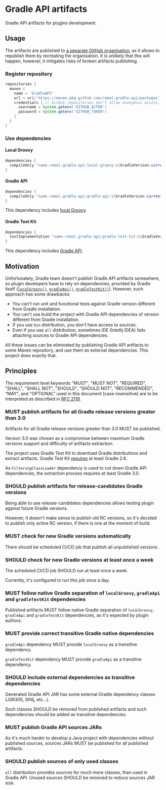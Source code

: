 # Gradle API artifacts

Gradle API artifacts for plugins development.

## Usage

The artifacts are published to [a separate GitHub organisation](https://github.com/orgs/remal-gradle-api/packages), as it allows to republish them by recreating the organisation. It is unlikely that this will happen, however, it mitigates risks of broken artifacts publishing.

### Register repository

```groovy
repositories {
  maven {
    name = 'GradleAPI'
    url = uri('https://maven.pkg.github.com/remal-gradle-api/packages')
    credentials { // GitHub repositories don't allow anonymous access, that's why you have to use some credentials
      username = System.getenv('GITHUB_ACTOR')
      password = System.getenv('GITHUB_TOKEN')
    }
  }
}
```

### Use dependencies

#### Local Groovy

```groovy
dependencies {
  compileOnly "name.remal.gradle-api:local-groovy:${GradleVersion.current().version}"
}
```

#### Gradle API

```groovy
dependencies {
  compileOnly "name.remal.gradle-api:gradle-api:${GradleVersion.current().version}"
}
```

This dependency includes [local Groovy](#local-groovy).

#### Gradle Test Kit

```groovy
dependencies {
  testImplementation "name.remal.gradle-api:gradle-test-kit:${GradleVersion.current().version}"
}
```

This dependency includes [Gradle API](#gradle-api).

## Motivation

Unfortunately, Gradle team doesn't publish Gradle API artifacts somewhere, so plugin developers have to rely on dependencies, provided by Gradle itself ([`localGroovy()`](https://docs.gradle.org/current/javadoc/org/gradle/api/artifacts/dsl/DependencyHandler.html#localGroovy--), [`gradleApi()`](https://docs.gradle.org/current/javadoc/org/gradle/api/artifacts/dsl/DependencyHandler.html#gradleApi--), [`gradleTestKit()`](https://docs.gradle.org/current/javadoc/org/gradle/api/artifacts/dsl/DependencyHandler.html#gradleTestKit--)). However, such approach has some drawbacks:

* You can't run unit and functional tests against Gradle version different from Gradle installation.
* You can't use build the project with Gradle API dependencies of version different from Gradle installation.
* If you use `bin` distribution, you don't have access to sources.
* Even if you use `all` distribution, sometimes IDE (Intellij IDEA) fails attaching sources to Gradle API dependencies.

All these issues can be eliminated by publishing Gradle API artifacts to some Maven repository, and use them as external dependencies. This project does exactly that.

## Principles

The requirement level keywords "MUST", "MUST NOT", "REQUIRED", "SHALL", "SHALL NOT", "SHOULD", "SHOULD NOT", "RECOMMENDED", "MAY", and "OPTIONAL" used in this document (case insensitive) are to be interpreted as described in [RFC 2119](https://www.ietf.org/rfc/rfc2119.txt).

### MUST publish artifacts for all Gradle release versions greater than 3.0

Artifacts for all Gradle release versions greater than 3.0 MUST be published.

Version 3.0 was chosen as a compromise between maximum Gradle versions support and difficulty of artifacts extraction.

The project uses Gradle Test Kit to download Gradle distributions and extract artifacts. Gradle Test Kit [requires](https://docs.gradle.org/current/userguide/third_party_integration.html#sec:embedding_compatibility) at least Gradle 2.6.

As `FilteringClassLoader` dependency is used to cut down Gradle API dependencies, the extraction process requires at least Gradle 3.0.

### SHOULD publish artifacts for release-candidates Gradle versions

Being able to use release-candidates dependencies allows testing plugin against future Gradle versions.

However, it doesn't make sense to publish old RC versions, so it's decided to publish only active RC version, if there is one at the moment of build.

### MUST check for new Gradle versions automatically

There should be scheduled CI/CD job that publish all unpublished versions.

### SHOULD check for new Gradle versions at least once a week

The scheduled CI/CD job SHOULD run at least once a week.

Currently, it's configured to run this job once a day.

### MUST follow native Gradle separation of `localGroovy`, `gradleApi` and `gradleTestKit` dependencies

Published artifacts MUST follow native Gradle separation of `localGroovy`, `gradleApi` and `gradleTestKit` dependencies, as it's expected by plugin authors.

### MUST provide correct transitive Gradle native dependencies

`gradleApi` dependency MUST provide `localGroovy` as a transitive dependency.

`gradleTestKit` dependency MUST provide `gradleApi` as a transitive dependency.

### SHOULD include external dependencies as transitive dependencies

Generated Gradle API JAR has some external Gradle dependency classes (JSR305, Slf4j, etc...).

Such classes SHOULD be removed from published artifacts and such dependencies should be added as transitive dependencies.

### MUST publish Gradle API sources JARs

As it's much harder to develop a Java project with dependencies without published sources, sources JARs MUST be published for all published artifacts.

### SHOULD publish sources of only used classes

`all` distribution provides sources for much more classes, than used in Gradle API. Unused sources SHOULD be removed to reduce sources JAR size.
